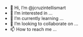 - 👋 Hi, I’m @jcruzintellismart
- 👀 I’m interested in ...
- 🌱 I’m currently learning ...
- 💞️ I’m looking to collaborate on ...
- 📫 How to reach me ...

<!---
jcruzintellismart/jcruzintellismart is a ✨ special ✨ repository because its `README.md` (this file) appears on your GitHub profile.
You can click the Preview link to take a look at your changes.
--->

